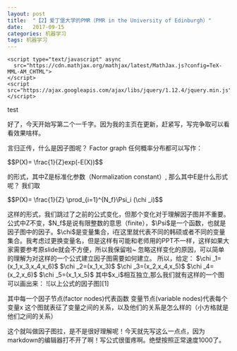 ```yaml
---
layout: post
title:  "【2】爱丁堡大学的PMR（PMR in the University of Edinburgh）"
date:   2017-09-15 
categories: 机器学习
tags: 机器学习
---
```


<html lang="en">
  <head>
    <meta charset="utf-8">
    <meta http-equiv="X-UA-Compatible" content="IE=edge">
    <meta name="viewport" content="width=device-width, initial-scale=1">
  
    <script type="text/javascript" async
      src="https://cdn.mathjax.org/mathjax/latest/MathJax.js?config=TeX-MML-AM_CHTML">
    </script>
    <script src="https://ajax.googleapis.com/ajax/libs/jquery/1.12.4/jquery.min.js"></script>
  </head>

test

好了，今天开始写第二个一千字。因为我的主页在更新，赶紧写，写完争取可以看看效果啥样。

言归正传，什么是因子图呢？
Factor graph
任何概率分布都可以写作：
<p class="text-center">
$$P(X)= \frac{1}{Z}exp(-E(X))$$
</p>
的形式，其中Z是标准化参数（Normalization constant）, 那么其中E是什么形式呢？
我们取 
<p class="text-center">
$$P(X)= \frac{1}{Z} \prod_{i=1}^{N_f}\Psi_i (\chi _i)$$
  </p>
这样的形式，我们跳过了之前的公式变化，但那个变化对于理解因子图并不重要。公式中Z不变，$N_f$是说有限整数的意思（finite），$\Psi$是一个函数，也就是因子图中的因子。$\chi$是变量集合，i在这里就代表不同的韩硕或者不同的变量集合。我考虑过更换变量名，但是这样有可能和老师用的PPT不一样，这样如果大家需要参考原slide就会不方便，所以我保留啦~
忽略这样变化的原因，可以简单的理解为对这样的一个公式建立因子图需要如何建立。
所以，给定：
$\chi _1=(x_1,x_3,x_4,x_6)$
$\chi _2=(x_1,x_3)$
$\chi _3=(x_2,x_4,x_5)$
$\chi _4=(x_2,x_6)$
$\chi _5=(x_1,x_5)$
其中$x_i$相互独立,那么我们就有这样的一个图可以画出来：
![以上公式的因子图][1]
 
其中每一个因子节点(factor nodes)代表函数
变量节点(variable nodes)代表每个变量x
这个图就表征了变量之间的关系，以及他们的关系是怎么样的（小方格就是他们之间的关系）

这个就叫做因子图拉，是不是很好理解呢！今天就先写这么一点点，因为markdown的编辑器打不开了啊！写公式很蛋疼啊。绝壁按照正常速度1000了。
</html>
